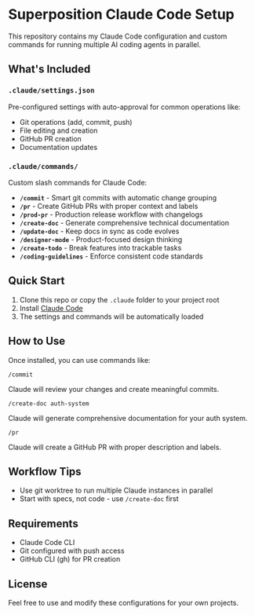 # Superposition Claude Code Setup

This repository contains my Claude Code configuration and custom commands for running multiple AI coding agents in parallel.

## What's Included

### `.claude/settings.json`
Pre-configured settings with auto-approval for common operations like:
- Git operations (add, commit, push)
- File editing and creation
- GitHub PR creation
- Documentation updates

### `.claude/commands/`
Custom slash commands for Claude Code:

- **`/commit`** - Smart git commits with automatic change grouping
- **`/pr`** - Create GitHub PRs with proper context and labels
- **`/prod-pr`** - Production release workflow with changelogs
- **`/create-doc`** - Generate comprehensive technical documentation
- **`/update-doc`** - Keep docs in sync as code evolves
- **`/designer-mode`** - Product-focused design thinking
- **`/create-todo`** - Break features into trackable tasks
- **`/coding-guidelines`** - Enforce consistent code standards

## Quick Start

1. Clone this repo or copy the `.claude` folder to your project root
2. Install [Claude Code](https://docs.anthropic.com/en/docs/claude-code)
3. The settings and commands will be automatically loaded

## How to Use

Once installed, you can use commands like:

```
/commit
```
Claude will review your changes and create meaningful commits.

```
/create-doc auth-system
```
Claude will generate comprehensive documentation for your auth system.

```
/pr
```
Claude will create a GitHub PR with proper description and labels.

## Workflow Tips

- Use git worktree to run multiple Claude instances in parallel
- Start with specs, not code - use `/create-doc` first

## Requirements

- Claude Code CLI
- Git configured with push access
- GitHub CLI (gh) for PR creation

## License

Feel free to use and modify these configurations for your own projects.